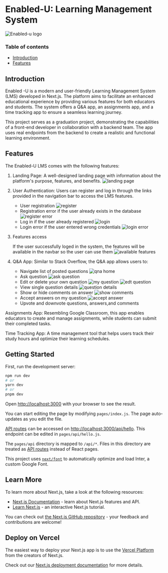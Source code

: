 # Enabled-U: Learning Management System
![Enabled-u logo](/public/enabled-logo.svg)

### Table of contents
- [Introduction](#introduction)
- [Features](#features)


## Introduction 
Enabled -U is a modern and user-friendly Learning Management System (LMS) developed in Next.js. The platform aims to facilitate an enhanced educational experience by providing various features for both educators and students. The system offers a Q&A app, an assignments app, and a time tracking app to ensure a seamless learning journey.

This project serves as a graduation project, demonstrating the capabilities of a front-end developer in collaboration with a backend team. The app uses real endpoints from the backend to create a realistic and functional learning environment.


## Features
The Enabled-U LMS comes with the following features:

1. Landing Page: A well-designed landing page with information about the platform's purpose, features, and benefits.
![landing page](/public/screens/landingPage.PNG)

2. User Authentication: Users can register and log in through the links provided in the navigation bar to access the LMS features.
    - User registration
    ![register](/public/screens/register.PNG)
    - Registration error if the user already exists in the database
    ![register error](/public/screens/registerError.PNG)
    - Log in if the user already registered
    ![login](/public/screens/login.PNG)
    - Login error if the user entered wrong credentials
    ![login error](/public/screens/loginError.PNG)

3. Features access

   If the user successfully loged in the system, the features will be available in the navbar so the user can use them
![available features](/public/screens/availableFeatures.PNG)

3. Q&A App: Similar to Stack Overflow, the Q&A app allows users to:
    - Navigate list of posted questions
    ![qna home](/public/screens/qnaHome.PNG)
    - Ask question
    ![ask question](/public/screens/askQuestion.PNG)
    - Edit or delete your own question
    ![my question](/public/screens/myQuestion.PNG)
    ![edt question](/public/screens/editQuestion.PNG)
    - View single question details
    ![question details](/public/screens/questionDetails.PNG) 
    - Show or hide comments on answer
    ![show comments](/public/screens/showComments.PNG)
    - Accept answers on my question
    ![accept answer](/public/screens/acceptAnswer.PNG)
    - Upvote and downvote questions, answers,and comments

Assignments App: Resembling Google Classroom, this app enables educators to create and manage assignments, while students can submit their completed tasks.

Time Tracking App: A time management tool that helps users track their study hours and optimize their learning schedules.
## Getting Started

First, run the development server:

```bash
npm run dev
# or
yarn dev
# or
pnpm dev
```

Open [http://localhost:3000](http://localhost:3000) with your browser to see the result.

You can start editing the page by modifying `pages/index.js`. The page auto-updates as you edit the file.

[API routes](https://nextjs.org/docs/api-routes/introduction) can be accessed on [http://localhost:3000/api/hello](http://localhost:3000/api/hello). This endpoint can be edited in `pages/api/hello.js`.

The `pages/api` directory is mapped to `/api/*`. Files in this directory are treated as [API routes](https://nextjs.org/docs/api-routes/introduction) instead of React pages.

This project uses [`next/font`](https://nextjs.org/docs/basic-features/font-optimization) to automatically optimize and load Inter, a custom Google Font.

## Learn More

To learn more about Next.js, take a look at the following resources:

- [Next.js Documentation](https://nextjs.org/docs) - learn about Next.js features and API.
- [Learn Next.js](https://nextjs.org/learn) - an interactive Next.js tutorial.

You can check out [the Next.js GitHub repository](https://github.com/vercel/next.js/) - your feedback and contributions are welcome!

## Deploy on Vercel

The easiest way to deploy your Next.js app is to use the [Vercel Platform](https://vercel.com/new?utm_medium=default-template&filter=next.js&utm_source=create-next-app&utm_campaign=create-next-app-readme) from the creators of Next.js.

Check out our [Next.js deployment documentation](https://nextjs.org/docs/deployment) for more details.
